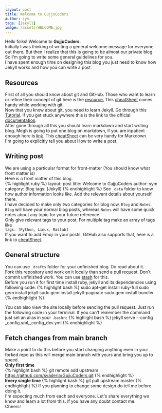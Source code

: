 ```yaml
---
layout: post
title: Welcome to GujjuCoders
author: sym
tags: [Jekyll]
image: /assets/WELCOME.jpg
---
```


Hello folks! Welcome to **GujjuCoders**.  
Initially I was thinking of writing a general welcome message for everyone out there. 
But then I realize that this is going to be almost our private blog.
So I'm going to write some general guidelines for you.  
I have spent enough time on designing this blog you just need to know how Jekyll works and 
how you can write a post.  
## Resources  
First of all you should know about git and GitHub. Those who want to learn or refine their concept of git
here is the [resource.](https://www.git-tower.com/learn/git/ebook/en/command-line/introduction#start)
This [cheatSheet]({{site.baseurl}}/assets/git-cheatsheet-EN-dark.pdf) comes handy while working with git.   
Now that you know about git, you need to learn Jekyll. Go through this 
[Tutorial](http://jekyll.tips/). If you get stuck anywhere 
this is the link to the official [documentation](https://jekyllrb.com/docs/home/).  
After gone through all this you should learn markdown and start writing blog. Megh is going to put one 
blog on markdown, if you are inpatient enough here is [link](http://www.markdowntutorial.com/). 
This [cheatSheet]({{site.baseurl}}/assets/Markdown.pdf) can be very handy for Markdown.  
I'm going to explicitly tell you about How to write a post.  
## Writing post  
We are using a particular format for front-matter (You should know what front matter is)  
Here is a front matter of this blog.  
{% highlight ruby %}
layout: post
title: Welcome to GujjuCoders
author: sym
category: Blog
tags: [Jekyll]
{% endhighlight %}
See `_data` folder to know how author information looks like. Add the relevant details about yourself there.  
I have decided to make only two categories for blog now. `Blog` and `Notes`.
`Blog` will have your normal blog posts, whereas `Notes` will have some quick notes about any topic 
for your future reference.  
Only give relevant tags to your post. For multiple tag make an array of tags like  
`tags: [Python, Linux, Matlab]`   
If you want to add Emoji in your posts, GitHub also supports that, here is a link to 
[cheatSheet](https://www.webpagefx.com/tools/emoji-cheat-sheet/).

## General structure 
You can use `_drafts` folder for your unfinished blog. Do read about it.  
Fork this repository and work on it locally than send a pull request. Don't commit unfinished work. 
You can use 
[stash](https://www.git-tower.com/learn/git/ebook/en/command-line/branching-merging/stashing#start) for this.  
Before you run it for first time install ruby, jekyll and its dependencies using following code.
{% highlight bash %}
sudo apt-get install ruby-full
sudo gem install jekyll
sudo gem install jekyll-paginate
sudo gem install bundler
{% endhighlight %}

You can also view the site locally before sending the pull request.
Just run the following code in your terminal. If you can't remember the command just set 
an alias in your `.bashrc`
{% highlight bash %}
jekyll serve --config _config.yml,_config_dev.yml
{% endhighlight %}

## Fetch changes from main branch  
Make a point to do this before you start changing anything even in your forked repo as this will merge main branch with yours and bring you up to speed.  
**Only first time**  
{% highlight bash %}
git remote add upstream https://github.com/svaderia/GujjuCoders.git
{% endhighlight %}  
**Every single time**
{% highlight bash %}
git pull upstream master
{% endhighlight %}
If you planning to change some design do tell me before doing it.  
I'm expecting much from each and everyone. Let's share everything we know and learn a lot from this.
If you have any doubt contact me.  
Cheers!

